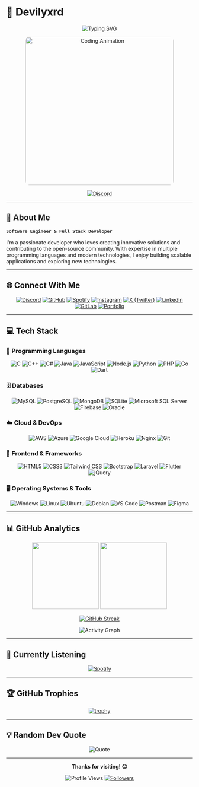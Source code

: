 # 🚀 Devilyxrd

<div align="center">
  
  [![Typing SVG](https://readme-typing-svg.demolab.com?font=Fira+Code&weight=500&size=24&pause=1000&color=FF6B6B&center=true&vCenter=true&width=435&lines=Full+Stack+Developer;Software+Engineer;Open+Source+Contributor)](https://git.io/typing-svg)
  
  <img src="https://i.pinimg.com/originals/23/c9/a3/23c9a31478aeff806094f1b7a556d451.gif" alt="Coding Animation" width="400" style="border-radius: 10px;"/>
  
  [![Discord](https://lanyard.cnrad.dev/api/791719890553274389)](https://discord.com/users/791719890553274389)
  
</div>

---

## 🌟 About Me

**`Software Engineer & Full Stack Developer`**

I'm a passionate developer who loves creating innovative solutions and contributing to the open-source community. With expertise in multiple programming languages and modern technologies, I enjoy building scalable applications and exploring new technologies.

---

## 🌐 Connect With Me

<div align="center">

[![Discord](https://img.shields.io/badge/Discord-5865F2?style=for-the-badge&logo=discord&logoColor=white)](https://discord.com/users/)
[![GitHub](https://img.shields.io/badge/GitHub-100000?style=for-the-badge&logo=github&logoColor=white)](https://github.com/Devilyxrd)
[![Spotify](https://img.shields.io/badge/Spotify-1ED760?style=for-the-badge&logo=spotify&logoColor=white)](https://open.spotify.com/user/31wkss7c2lcsk6zjupynod725c6y)
[![Instagram](https://img.shields.io/badge/Instagram-E4405F?style=for-the-badge&logo=instagram&logoColor=white)](https://instagram.com/Devilyxrd)
[![X (Twitter)](https://img.shields.io/badge/X-000000?style=for-the-badge&logo=x&logoColor=white)](https://x.com/Devilyxrd)
[![LinkedIn](https://img.shields.io/badge/LinkedIn-0077B5?style=for-the-badge&logo=linkedin&logoColor=white)](https://www.linkedin.com/in/kaan-atalay-274b00263/)
[![GitLab](https://img.shields.io/badge/GitLab-FCA326?style=for-the-badge&logo=gitlab&logoColor=white)](https://gitlab.com/Devilyxrd)
[![Portfolio](https://img.shields.io/badge/Portfolio-000000?style=for-the-badge&logo=next.js&logoColor=white)](https://devilyxrd.com/)

</div>

---

## 💻 Tech Stack

### 🎯 Programming Languages
<div align="center">

![C](https://img.shields.io/badge/C-00599C?style=for-the-badge&logo=c&logoColor=white)
![C++](https://img.shields.io/badge/C%2B%2B-00599C?style=for-the-badge&logo=c%2B%2B&logoColor=white)
![C#](https://img.shields.io/badge/C%23-239120?style=for-the-badge&logo=c-sharp&logoColor=white)
![Java](https://img.shields.io/badge/Java-ED8B00?style=for-the-badge&logo=openjdk&logoColor=white)
![JavaScript](https://img.shields.io/badge/JavaScript-323330?style=for-the-badge&logo=javascript&logoColor=F7DF1E)
![Node.js](https://img.shields.io/badge/Node.js-43853D?style=for-the-badge&logo=node.js&logoColor=white)
![Python](https://img.shields.io/badge/Python-3776AB?style=for-the-badge&logo=python&logoColor=white)
![PHP](https://img.shields.io/badge/PHP-777BB4?style=for-the-badge&logo=php&logoColor=white)
![Go](https://img.shields.io/badge/Go-00ADD8?style=for-the-badge&logo=go&logoColor=white)
![Dart](https://img.shields.io/badge/Dart-0175C2?style=for-the-badge&logo=dart&logoColor=white)

</div>

### 🗄️ Databases
<div align="center">

![MySQL](https://img.shields.io/badge/MySQL-005C84?style=for-the-badge&logo=mysql&logoColor=white)
![PostgreSQL](https://img.shields.io/badge/PostgreSQL-316192?style=for-the-badge&logo=postgresql&logoColor=white)
![MongoDB](https://img.shields.io/badge/MongoDB-4EA94B?style=for-the-badge&logo=mongodb&logoColor=white)
![SQLite](https://img.shields.io/badge/SQLite-07405E?style=for-the-badge&logo=sqlite&logoColor=white)
![Microsoft SQL Server](https://img.shields.io/badge/Microsoft%20SQL%20Server-CC2927?style=for-the-badge&logo=microsoft%20sql%20server&logoColor=white)
![Firebase](https://img.shields.io/badge/Firebase-039BE5?style=for-the-badge&logo=firebase&logoColor=white)
![Oracle](https://img.shields.io/badge/Oracle-F80000?style=for-the-badge&logo=oracle&logoColor=white)

</div>

### ☁️ Cloud & DevOps
<div align="center">

![AWS](https://img.shields.io/badge/AWS-232F3E?style=for-the-badge&logo=amazon-aws&logoColor=white)
![Azure](https://img.shields.io/badge/Azure-0078D4?style=for-the-badge&logo=microsoft-azure&logoColor=white)
![Google Cloud](https://img.shields.io/badge/Google%20Cloud-4285F4?style=for-the-badge&logo=google-cloud&logoColor=white)
![Heroku](https://img.shields.io/badge/Heroku-430098?style=for-the-badge&logo=heroku&logoColor=white)
![Nginx](https://img.shields.io/badge/Nginx-009639?style=for-the-badge&logo=nginx&logoColor=white)
![Git](https://img.shields.io/badge/Git-F05032?style=for-the-badge&logo=git&logoColor=white)

</div>

### 🎨 Frontend & Frameworks
<div align="center">

![HTML5](https://img.shields.io/badge/HTML5-E34F26?style=for-the-badge&logo=html5&logoColor=white)
![CSS3](https://img.shields.io/badge/CSS3-1572B6?style=for-the-badge&logo=css3&logoColor=white)
![Tailwind CSS](https://img.shields.io/badge/Tailwind_CSS-38B2AC?style=for-the-badge&logo=tailwind-css&logoColor=white)
![Bootstrap](https://img.shields.io/badge/Bootstrap-563D7C?style=for-the-badge&logo=bootstrap&logoColor=white)
![Laravel](https://img.shields.io/badge/Laravel-FF2D20?style=for-the-badge&logo=laravel&logoColor=white)
![Flutter](https://img.shields.io/badge/Flutter-02569B?style=for-the-badge&logo=flutter&logoColor=white)
![jQuery](https://img.shields.io/badge/jQuery-0769AD?style=for-the-badge&logo=jquery&logoColor=white)

</div>

### 🖥️ Operating Systems & Tools
<div align="center">

![Windows](https://img.shields.io/badge/Windows-0078D6?style=for-the-badge&logo=windows&logoColor=white)
![Linux](https://img.shields.io/badge/Linux-FCC624?style=for-the-badge&logo=linux&logoColor=black)
![Ubuntu](https://img.shields.io/badge/Ubuntu-E95420?style=for-the-badge&logo=ubuntu&logoColor=white)
![Debian](https://img.shields.io/badge/Debian-A81D33?style=for-the-badge&logo=debian&logoColor=white)
![VS Code](https://img.shields.io/badge/VS_Code-0078D4?style=for-the-badge&logo=visual%20studio%20code&logoColor=white)
![Postman](https://img.shields.io/badge/Postman-FF6C37?style=for-the-badge&logo=postman&logoColor=white)
![Figma](https://img.shields.io/badge/Figma-F24E1E?style=for-the-badge&logo=figma&logoColor=white)

</div>

---

## 📊 GitHub Analytics

<div align="center">
  
  <img height="180em" src="https://github-readme-stats.vercel.app/api?username=devilyxrd&show_icons=true&theme=radical&hide_border=true&count_private=true"/>
  <img height="180em" src="https://github-readme-stats.vercel.app/api/top-langs/?username=devilyxrd&layout=compact&theme=radical&hide_border=true"/>
  
</div>

<div align="center">
  
  [![GitHub Streak](https://streak-stats.demolab.com?user=devilyxrd&theme=radical&hide_border=true)](https://git.io/streak-stats)
  
</div>

<div align="center">
  
  ![Activity Graph](https://github-readme-activity-graph.vercel.app/graph?username=devilyxrd&theme=react-dark&hide_border=true&area=true)
  
</div>

---

## 🎵 Currently Listening

<div align="center">
  
  [![Spotify](https://spotify-recently-played-readme.vercel.app/api?user=31wkss7c2lcsk6zjupynod725c6y&count=1&unique=true)](https://open.spotify.com/user/31wkss7c2lcsk6zjupynod725c6y)
  
</div>

---

## 🏆 GitHub Trophies

<div align="center">
  
  [![trophy](https://github-profile-trophy.vercel.app/?username=devilyxrd&theme=radical&no-frame=true&no-bg=false&margin-w=4)](https://github.com/ryo-ma/github-profile-trophy)
  
</div>

---

## 💡 Random Dev Quote

<div align="center">
  
  ![Quote](https://quotes-github-readme.vercel.app/api?type=horizontal&theme=radical)
  
</div>

---

<div align="center">
  
  **Thanks for visiting! 😊**
  
  ![Profile Views](https://komarev.com/ghpvc/?username=devilyxrd&color=red&style=flat-square)
  [![Followers](https://img.shields.io/github/followers/devilyxrd?style=social)](https://github.com/devilyxrd)
  
</div>
